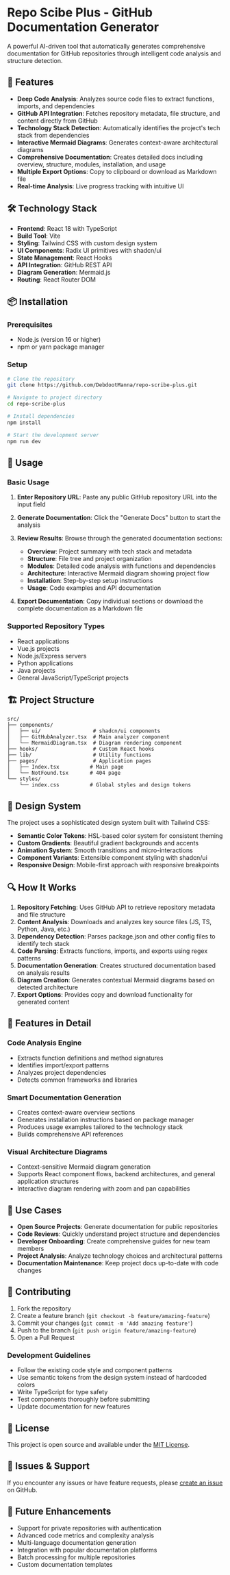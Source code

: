 # Repo Scibe Plus - GitHub Documentation Generator

A powerful AI-driven tool that automatically generates comprehensive documentation for GitHub repositories through intelligent code analysis and structure detection.

## 🚀 Features

- **Deep Code Analysis**: Analyzes source code files to extract functions, imports, and dependencies
- **GitHub API Integration**: Fetches repository metadata, file structure, and content directly from GitHub
- **Technology Stack Detection**: Automatically identifies the project's tech stack from dependencies
- **Interactive Mermaid Diagrams**: Generates context-aware architectural diagrams
- **Comprehensive Documentation**: Creates detailed docs including overview, structure, modules, installation, and usage
- **Multiple Export Options**: Copy to clipboard or download as Markdown file
- **Real-time Analysis**: Live progress tracking with intuitive UI

## 🛠️ Technology Stack

- **Frontend**: React 18 with TypeScript
- **Build Tool**: Vite
- **Styling**: Tailwind CSS with custom design system
- **UI Components**: Radix UI primitives with shadcn/ui
- **State Management**: React Hooks
- **API Integration**: GitHub REST API
- **Diagram Generation**: Mermaid.js
- **Routing**: React Router DOM

## 📦 Installation

### Prerequisites

- Node.js (version 16 or higher)
- npm or yarn package manager

### Setup

```bash
# Clone the repository
git clone https://github.com/DebdootManna/repo-scribe-plus.git

# Navigate to project directory
cd repo-scribe-plus

# Install dependencies
npm install

# Start the development server
npm run dev
```

## 🔧 Usage

### Basic Usage

1. **Enter Repository URL**: Paste any public GitHub repository URL into the input field
2. **Generate Documentation**: Click the "Generate Docs" button to start the analysis
3. **Review Results**: Browse through the generated documentation sections:
   - **Overview**: Project summary with tech stack and metadata
   - **Structure**: File tree and project organization
   - **Modules**: Detailed code analysis with functions and dependencies
   - **Architecture**: Interactive Mermaid diagram showing project flow
   - **Installation**: Step-by-step setup instructions
   - **Usage**: Code examples and API documentation

4. **Export Documentation**: Copy individual sections or download the complete documentation as a Markdown file

### Supported Repository Types

- React applications
- Vue.js projects
- Node.js/Express servers
- Python applications
- Java projects
- General JavaScript/TypeScript projects

## 🏗️ Project Structure

```
src/
├── components/
│   ├── ui/                 # shadcn/ui components
│   ├── GitHubAnalyzer.tsx  # Main analyzer component
│   └── MermaidDiagram.tsx  # Diagram rendering component
├── hooks/                  # Custom React hooks
├── lib/                    # Utility functions
├── pages/                  # Application pages
│   ├── Index.tsx          # Main page
│   └── NotFound.tsx       # 404 page
└── styles/
    └── index.css          # Global styles and design tokens
```

## 🎨 Design System

The project uses a sophisticated design system built with Tailwind CSS:

- **Semantic Color Tokens**: HSL-based color system for consistent theming
- **Custom Gradients**: Beautiful gradient backgrounds and accents
- **Animation System**: Smooth transitions and micro-interactions
- **Component Variants**: Extensible component styling with shadcn/ui
- **Responsive Design**: Mobile-first approach with responsive breakpoints

## 🔍 How It Works

1. **Repository Fetching**: Uses GitHub API to retrieve repository metadata and file structure
2. **Content Analysis**: Downloads and analyzes key source files (JS, TS, Python, Java, etc.)
3. **Dependency Detection**: Parses package.json and other config files to identify tech stack
4. **Code Parsing**: Extracts functions, imports, and exports using regex patterns
5. **Documentation Generation**: Creates structured documentation based on analysis results
6. **Diagram Creation**: Generates contextual Mermaid diagrams based on detected architecture
7. **Export Options**: Provides copy and download functionality for generated content

## 🚀 Features in Detail

### Code Analysis Engine
- Extracts function definitions and method signatures
- Identifies import/export patterns
- Analyzes project dependencies
- Detects common frameworks and libraries

### Smart Documentation Generation
- Creates context-aware overview sections
- Generates installation instructions based on package manager
- Produces usage examples tailored to the technology stack
- Builds comprehensive API references

### Visual Architecture Diagrams
- Context-sensitive Mermaid diagram generation
- Supports React component flows, backend architectures, and general application structures
- Interactive diagram rendering with zoom and pan capabilities

## 🎯 Use Cases

- **Open Source Projects**: Generate documentation for public repositories
- **Code Reviews**: Quickly understand project structure and dependencies
- **Developer Onboarding**: Create comprehensive guides for new team members
- **Project Analysis**: Analyze technology choices and architectural patterns
- **Documentation Maintenance**: Keep project docs up-to-date with code changes

## 🤝 Contributing

1. Fork the repository
2. Create a feature branch (`git checkout -b feature/amazing-feature`)
3. Commit your changes (`git commit -m 'Add amazing feature'`)
4. Push to the branch (`git push origin feature/amazing-feature`)
5. Open a Pull Request

### Development Guidelines

- Follow the existing code style and component patterns
- Use semantic tokens from the design system instead of hardcoded colors
- Write TypeScript for type safety
- Test components thoroughly before submitting
- Update documentation for new features

## 📄 License

This project is open source and available under the [MIT License](LICENSE).

## 🐛 Issues & Support

If you encounter any issues or have feature requests, please [create an issue](../../issues) on GitHub.

## 🔮 Future Enhancements

- Support for private repositories with authentication
- Advanced code metrics and complexity analysis
- Multi-language documentation generation
- Integration with popular documentation platforms
- Batch processing for multiple repositories
- Custom documentation templates
